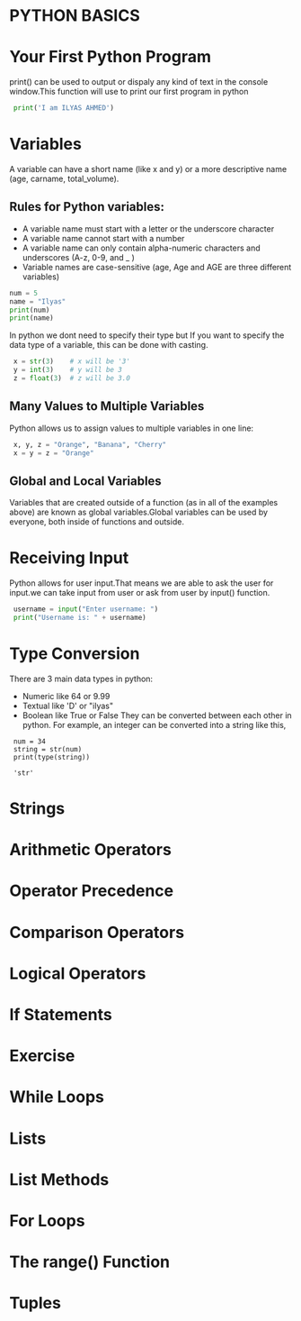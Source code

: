 # PYTHON BASICS 
# Your First Python Program
  print() can be used to output or dispaly any kind of text in the console window.This function will use to print our first program in python
  
  ```PYTHON
   print('I am ILYAS AHMED')
  ```
# Variables
A variable can have a short name (like x and y) or a more descriptive name (age, carname, total_volume).

## Rules for Python variables:
- A variable name must start with a letter or the underscore character
- A variable name cannot start with a number
- A variable name can only contain alpha-numeric characters and underscores (A-z, 0-9, and _ )
- Variable names are case-sensitive (age, Age and AGE are three different variables)

```python
num = 5
name = "Ilyas"
print(num)
print(name)
```
In python we dont need to specify their type but If you want to specify the data type of a variable, this can be done with casting.
```python
 x = str(3)    # x will be '3'
 y = int(3)    # y will be 3
 z = float(3)  # z will be 3.0
```
## Many Values to Multiple Variables
 Python allows us to assign values to multiple variables in one line:
```python
 x, y, z = "Orange", "Banana", "Cherry"
 x = y = z = "Orange"

```

## Global and Local Variables 
Variables that are created outside of a function (as in all of the examples above) are known as global variables.Global variables can be used by everyone, both inside of functions and outside.



# Receiving Input

Python allows for user input.That means we are able to ask the user for input.we can take input from user or ask from user by input() function.
```python
 username = input("Enter username: ")
 print("Username is: " + username)
```

# Type Conversion
 There are 3 main data types in python:

- Numeric like 64 or 9.99
- Textual like 'D' or "ilyas"
- Boolean like True or False
They can be converted between each other in python. 
For example, an integer can be converted into a string like this,
```pyhton
 num = 34
 string = str(num)
 print(type(string))
```

```pyhton
 'str'
```
# Strings
# Arithmetic Operators 
# Operator Precedence 
# Comparison Operators 
# Logical Operators
# If Statements
# Exercise
# While Loops
# Lists
# List Methods
# For Loops
# The range() Function 
# Tuples

